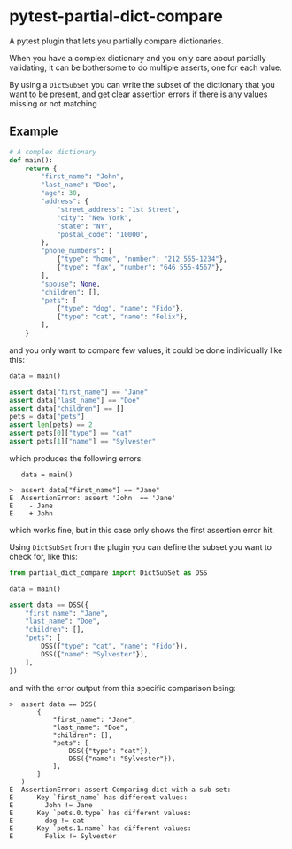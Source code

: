 # pytest-partial-dict-compare

A pytest plugin that lets you partially compare dictionaries.

When you have a complex dictionary and you only care about partially
validating, it can be bothersome to do multiple asserts, one for each value.

By using a `DictSubSet` you can write the subset of the dictionary that you
want to be present, and get clear assertion errors if there is any values
missing or not matching

## Example

```python
# A complex dictionary
def main():
    return {
        "first_name": "John",
        "last_name": "Doe",
        "age": 30,
        "address": {
            "street_address": "1st Street",
            "city": "New York",
            "state": "NY",
            "postal_code": "10000",
        },
        "phone_numbers": [
            {"type": "home", "number": "212 555-1234"},
            {"type": "fax", "number": "646 555-4567"},
        ],
        "spouse": None,
        "children": [],
        "pets": [
            {"type": "dog", "name": "Fido"},
            {"type": "cat", "name": "Felix"},
        ],
    }
```

and you only want to compare few values, it could be done individually like this:

```python
data = main()

assert data["first_name"] == "Jane"
assert data["last_name"] == "Doe"
assert data["children"] == []
pets = data["pets"]
assert len(pets) == 2
assert pets[0]["type"] == "cat"
assert pets[1]["name"] == "Sylvester"
```

which produces the following errors:

```
   data = main()

>  assert data["first_name"] == "Jane"
E  AssertionError: assert 'John' == 'Jane'
E    - Jane
E    + John
```

which works fine, but in this case only shows the first assertion error hit.

Using `DictSubSet` from the plugin you can define the subset you want to check
for, like this:

```python
from partial_dict_compare import DictSubSet as DSS

data = main()

assert data == DSS({
    "first_name": "Jane",
    "last_name": "Doe",
    "children": [],
    "pets": [
        DSS({"type": "cat", "name": "Fido"}),
        DSS({"name": "Sylvester"}),
    ],
})
```

and with the error output from this specific comparison being:

```
>  assert data == DSS(
       {
           "first_name": "Jane",
           "last_name": "Doe",
           "children": [],
           "pets": [
               DSS({"type": "cat"}),
               DSS({"name": "Sylvester"}),
           ],
       }
   )
E  AssertionError: assert Comparing dict with a sub set:
E      Key `first_name` has different values:
E        John != Jane
E      Key `pets.0.type` has different values:
E        dog != cat
E      Key `pets.1.name` has different values:
E        Felix != Sylvester
```
